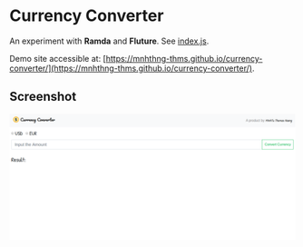 # Currency Converter

An experiment with **Ramda** and **Fluture**. See [index.js](./index.js).

Demo site accessible at: [https://mnhthng-thms.github.io/currency-converter/](https://mnhthng-thms.github.io/currency-converter/).

## Screenshot

![Screenshot](./public/screenshot.png)

